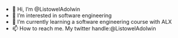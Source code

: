 - 👋 Hi, I’m @ListowelAdolwin
- 👀 I’m interested in software engineering
- 🌱 I’m currently learning a software engineering course with ALX
- 📫 How to reach me. My twitter handle:@ListowelAdolwin

<!---
ListowelAdolwin/ListowelAdolwin is a ✨ special ✨ repository because its `README.md` (this file) appears on your GitHub profile.
You can click the Preview link to take a look at your changes.
--->
